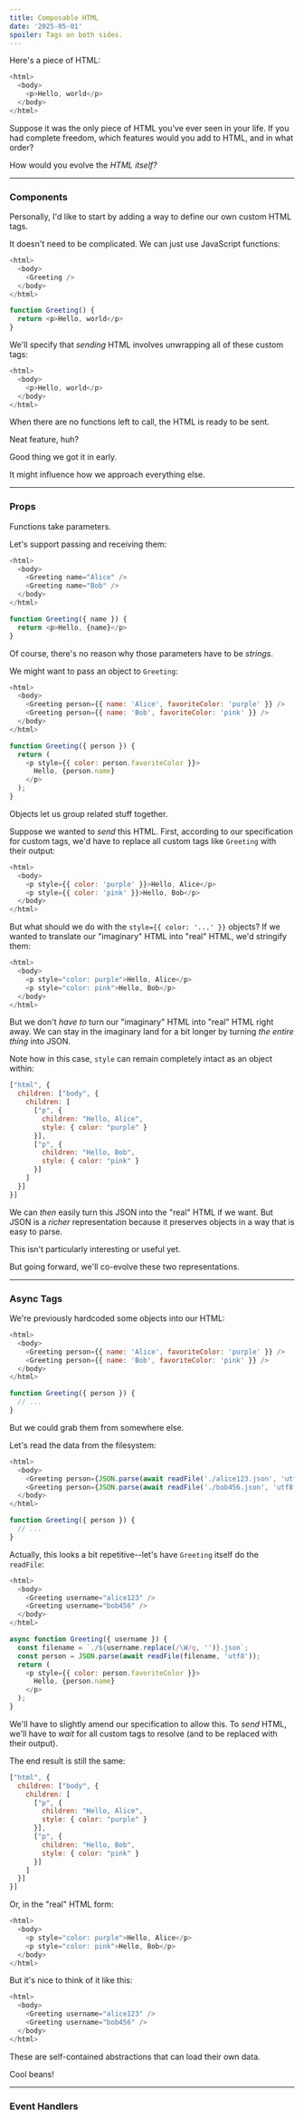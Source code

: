 ```yaml
---
title: Composable HTML
date: '2025-05-01'
spoiler: Tags on both sides.
---
```


Here's a piece of HTML:

```js
<html>
  <body>
    <p>Hello, world</p>
  </body>
</html>
```

Suppose it was the only piece of HTML you've ever seen in your life. If you had complete freedom, which features would you add to HTML, and in what order?

How would you evolve the *HTML itself?*

---

### Components

Personally, I'd like to start by adding a way to define our own custom HTML tags.

It doesn't need to be complicated. We can just use JavaScript functions:

```js {3,7-9}
<html>
  <body>
    <Greeting />
  </body>
</html>

function Greeting() {
  return <p>Hello, world</p>
}
```

We'll specify that *sending* HTML involves unwrapping all of these custom tags:

```js {3}
<html>
  <body>
    <p>Hello, world</p>
  </body>
</html>
```

When there are no functions left to call, the HTML is ready to be sent.

Neat feature, huh?

Good thing we got it in early.

It might influence how we approach everything else.

---

### Props

Functions take parameters.

Let's support passing and receiving them:

```js {3-4,9}
<html>
  <body>
    <Greeting name="Alice" />
    <Greeting name="Bob" />
  </body>
</html>

function Greeting({ name }) {
  return <p>Hello, {name}</p>
}
```

Of course, there's no reason why those parameters have to be *strings*.

We might want to pass an object to `Greeting`:

```js {3-4,10-12}
<html>
  <body>
    <Greeting person={{ name: 'Alice', favoriteColor: 'purple' }} />
    <Greeting person={{ name: 'Bob', favoriteColor: 'pink' }} />
  </body>
</html>

function Greeting({ person }) {
  return (
    <p style={{ color: person.favoriteColor }}>
      Hello, {person.name}
    </p>
  );
}
```

Objects let us group related stuff together.

Suppose we wanted to *send* this HTML. First, according to our specification for custom tags, we'd have to replace all custom tags like `Greeting` with their output:

```js {3,4}
<html>
  <body>
    <p style={{ color: 'purple' }}>Hello, Alice</p>
    <p style={{ color: 'pink' }}>Hello, Bob</p>
  </body>
</html>
```

But what should we do with the `style={{ color: '...' }}` objects? If we wanted to translate our "imaginary" HTML into "real" HTML, we'd stringify them:

```js {3,4}
<html>
  <body>
    <p style="color: purple">Hello, Alice</p>
    <p style="color: pink">Hello, Bob</p>
  </body>
</html>
```

But we don't *have to* turn our "imaginary" HTML into "real" HTML right away. We can stay in the imaginary land for a bit longer by turning *the entire thing* into JSON.

Note how in this case, `style` can remain completely intact as an object within:

```js {6,10}
["html", {
  children: ["body", {
    children: [
      ["p", {
        children: "Hello, Alice",
        style: { color: "purple" }
      }],
      ["p", {
        children: "Hello, Bob",
        style: { color: "pink" }
      }]
    ]
  }]
}]
```

We can *then* easily turn this JSON into the "real" HTML if we want. But JSON is a *richer* representation because it preserves objects in a way that is easy to parse.

This isn't particularly interesting or useful yet.

But going forward, we'll co-evolve these two representations.

---

### Async Tags

We're previously hardcoded some objects into our HTML:

```js {3-4}
<html>
  <body>
    <Greeting person={{ name: 'Alice', favoriteColor: 'purple' }} />
    <Greeting person={{ name: 'Bob', favoriteColor: 'pink' }} />
  </body>
</html>

function Greeting({ person }) {
  // ...
}
```

But we could grab them from somewhere else.

Let's read the data from the filesystem:

```js {3-4}
<html>
  <body>
    <Greeting person={JSON.parse(await readFile('./alice123.json', 'utf8'))} />
    <Greeting person={JSON.parse(await readFile('./bob456.json', 'utf8'))} />
  </body>
</html>

function Greeting({ person }) {
  // ...
}
```

Actually, this looks a bit repetitive--let's have `Greeting` itself do the `readFile`:

```js {3-4,8-10}
<html>
  <body>
    <Greeting username="alice123" />
    <Greeting username="bob456" />
  </body>
</html>

async function Greeting({ username }) {
  const filename = `./${username.replace(/\W/g, '')}.json`;
  const person = JSON.parse(await readFile(filename, 'utf8'));
  return (
    <p style={{ color: person.favoriteColor }}>
      Hello, {person.name}
    </p>
  );
}
```

We'll have to slightly amend our specification to allow this. To *send* HTML, we'll have to *wait* for all custom tags to resolve (and to be replaced with their output).

The end result is still the same:

```js
["html", {
  children: ["body", {
    children: [
      ["p", {
        children: "Hello, Alice",
        style: { color: "purple" }
      }],
      ["p", {
        children: "Hello, Bob",
        style: { color: "pink" }
      }]
    ]
  }]
}]
```

Or, in the "real" HTML form:

```js
<html>
  <body>
    <p style="color: purple">Hello, Alice</p>
    <p style="color: pink">Hello, Bob</p>
  </body>
</html>
```

But it's nice to think of it like this:

```js
<html>
  <body>
    <Greeting username="alice123" />
    <Greeting username="bob456" />
  </body>
</html>
```

These are self-contained abstractions that can load their own data.

Cool beans!

---

### Event Handlers
